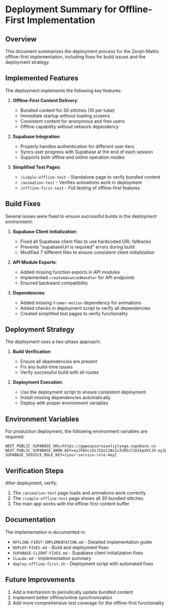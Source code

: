 # Deployment Summary for Offline-First Implementation

## Overview

This document summarizes the deployment process for the Zenjin Maths offline-first implementation, including fixes for build issues and the deployment strategy.

## Implemented Features

The deployment implements the following key features:

1. **Offline-First Content Delivery**:
   - Bundled content for 30 stitches (10 per tube)
   - Immediate startup without loading screens
   - Consistent content for anonymous and free users
   - Offline capability without network dependency

2. **Supabase Integration**:
   - Properly handles authentication for different user tiers
   - Syncs user progress with Supabase at the end of each session
   - Supports both offline and online operation modes

3. **Simplified Test Pages**:
   - `/simple-offline-test` - Standalone page to verify bundled content
   - `/animation-test` - Verifies animations work in deployment
   - `/offline-first-test` - Full testing of offline-first features

## Build Fixes

Several issues were fixed to ensure successful builds in the deployment environment:

1. **Supabase Client Initialization**:
   - Fixed all Supabase client files to use hardcoded URL fallbacks
   - Prevents "supabaseUrl is required" errors during build
   - Modified 7 different files to ensure consistent client initialization

2. **API Module Exports**:
   - Added missing function exports in API modules
   - Implemented `createAdvancedHandler` for API endpoints
   - Ensured backward compatibility

3. **Dependencies**:
   - Added missing `framer-motion` dependency for animations
   - Added checks in deployment script to verify all dependencies
   - Created simplified test pages to verify functionality

## Deployment Strategy

The deployment uses a two-phase approach:

1. **Build Verification**:
   - Ensure all dependencies are present
   - Fix any build-time issues
   - Verify successful build with all routes

2. **Deployment Execution**:
   - Use the deployment script to ensure consistent deployment
   - Install missing dependencies automatically
   - Deploy with proper environment variables

## Environment Variables

For production deployment, the following environment variables are required:

```
NEXT_PUBLIC_SUPABASE_URL=https://ggwoupzaruiaaliylyxga.supabase.co
NEXT_PUBLIC_SUPABASE_ANON_KEY=eyJhbGciOiJIUzI1NiIsInR5cCI6IkpXVCJ9.eyJpc3MiOiJzdXBhYmFzZSIsInJlZiI6Imdnd291cHphcnVpYWFsaXlseGdhIiwicm9sZSI6ImFub24iLCJpYXQiOjE3NDE5MTczNDAsImV4cCI6MjA1NzQ5MzM0MH0.gXtiM5b3YZoV5SMRrMmY59Qp7VjadOxkJ5an0Q3Og_c
SUPABASE_SERVICE_ROLE_KEY=[your-service-role-key]
```

## Verification Steps

After deployment, verify:

1. The `/animation-test` page loads and animations work correctly
2. The `/simple-offline-test` page shows all 30 bundled stitches
3. The main app works with the offline-first content buffer

## Documentation

The implementation is documented in:

- `OFFLINE-FIRST-IMPLEMENTATION.md` - Detailed implementation guide
- `DEPLOY-FIXES.md` - Build and deployment fixes
- `SUPABASE-CLIENT-FIXES.md` - Supabase client initialization fixes
- `CLaude.md` - Implementation summary
- `deploy-offline-first.sh` - Deployment script with automated fixes

## Future Improvements

1. Add a mechanism to periodically update bundled content
2. Implement better offline/online synchronization
3. Add more comprehensive test coverage for the offline-first functionality